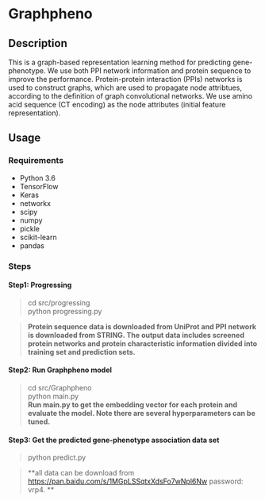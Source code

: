 # Graphpheno
## Description
This is a graph-based representation learning method for predicting gene-phenotype. We use both PPI network information and protein sequence to improve the performance. Protein-protein interaction (PPIs) networks is used to construct graphs, which are used to propagate node attribtues, according to the definition of graph convolutional networks. We use amino acid sequence (CT encoding) as the node attributes (initial feature representation).


## Usage
### Requirements
- Python 3.6
- TensorFlow
- Keras
- networkx
- scipy
- numpy
- pickle
- scikit-learn
- pandas


### Steps
#### Step1: Progressing
> cd src/progressing    
> python progressing.py 

> **Protein sequence data is downloaded from UniProt and PPI network is downloaded from STRING. The output data includes screened protein networks and protein characteristic information divided into training set and prediction sets.**

#### Step2: Run Graphpheno model
> cd src/Graphpheno     
> python main.py    
> **Run main.py to get the embedding vector for each protein and evaluate the model. Note there are several hyperparameters can be tuned.**


#### Step3: Get the predicted gene-phenotype association data set
> python predict.py 
> 

> **all data can be download from https://pan.baidu.com/s/1MGpLSSqtxXdsFo7wNpl6Nw  password: vrp4. **
